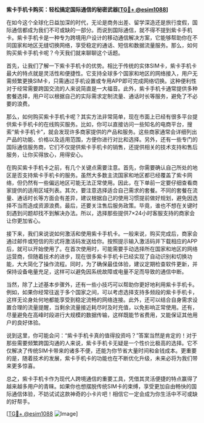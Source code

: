 **紫卡手机卡购买：轻松搞定国际通信的秘密武器[[TG💪+ @esim1088](https://t.me/s/esim1088)]**

在如今这个全球化日益加深的时代，无论是商务出差、留学深造还是旅行度假，国际通信都成为我们不可或缺的一部分。而说到国际通信，就不得不提到紫卡手机卡。紫卡手机卡是一种专为跨境用户设计的移动通信解决方案，它能够帮助你在不同国家和地区无缝切换网络，享受稳定的通话、短信和数据流量服务。那么，如何购买紫卡手机卡呢？今天我们就来聊聊这个话题。

首先，让我们了解一下紫卡手机卡的优势。相比于传统的实体SIM卡，紫卡手机卡最大的特点就是灵活性和便捷性。它支持全球多个国家和地区的网络接入，用户无需频繁更换SIM卡，只需通过手机设置或专用APP即可完成网络切换。这种便利性对于经常需要跨国交流的人来说简直是一大福音。此外，紫卡手机卡通常提供多种套餐选择，用户可以根据自己的实际需求定制流量、通话时长等服务，避免了不必要的浪费。

那么，如何购买紫卡手机卡呢？其实方法非常简单，现在市面上已经有很多平台提供紫卡手机卡的在线购买服务。比如，你可以直接访问一些知名的电商平台，搜索“紫卡手机卡”，就会发现许多商家提供的产品和服务。这些商家通常会详细列出产品的功能、价格以及适用范围，方便你进行对比和选择。另外，还有一些专门的国际通信服务商，它们不仅提供紫卡手机卡的销售，还提供相关的技术支持和售后服务，让你买得放心，用得安心。

在购买紫卡手机卡之前，有几个关键点需要注意。首先，你需要确认自己所处的地区是否支持紫卡手机卡的服务。虽然大多数主流国家和地区都已经覆盖了紫卡网络，但仍然有一些偏远地区可能无法正常使用。因此，在下单前一定要仔细查看商家提供的适用区域列表。其次，要注意选择适合自己需求的套餐。不同的套餐在流量、通话时长等方面会有差异，建议根据自己的使用习惯提前做好规划，避免因选择不当而造成资源浪费。最后，还要关注售后服务政策。毕竟，谁也不想在关键时刻遇到问题却找不到解决办法。所以，选择那些提供7×24小时客服支持的商家会让你更加省心。

接下来，我们来说说如何激活和使用紫卡手机卡。一般来说，购买完成后，商家会通过邮件或短信的形式将激活码发送给你。按照提示输入激活码并下载相应的APP后，就可以开始使用了。在首次使用时，可能需要手动选择所在国家和地区的网络运营商，但随着技术的进步，现在很多紫卡手机卡已经实现了自动识别和切换功能，大大简化了操作流程。同时，为了确保最佳体验，建议定期检查软件更新，并保持设备电量充足，这样可以避免因系统故障或电量不足而导致的通信中断。

当然，除了上述基本步骤外，还有一些小技巧可以帮助你更好地利用紫卡手机卡。例如，如果你经常往返于多个国家之间，可以考虑选择支持多频段的紫卡手机卡，这样无论身处何地都能享受到稳定流畅的网络连接。此外，还可以结合自身需求设置合理的流量提醒，当剩余流量接近耗尽时及时充值，以免影响正常使用。还有，尽量避免在高峰时段进行大规模的数据传输，这样既能节省费用，又能保证其他用户的良好体验。

说到这里，你可能会问：“紫卡手机卡真的值得投资吗？”答案当然是肯定的！对于那些需要频繁跨国沟通的人来说，紫卡手机卡无疑是一个性价比极高的选择。它不仅解决了传统SIM卡带来的诸多不便，还能为你节省大量时间和金钱成本。更重要的是，随着技术的发展，紫卡手机卡的功能也在不断优化升级，未来必将为我们带来更多惊喜。

总之，紫卡手机卡作为现代人跨境通信的重要工具，凭借其灵活便捷的特点赢得了越来越多用户的青睐。如果你也想摆脱传统SIM卡的束缚，享受更加自由畅快的国际通信体验，不妨试试这款神奇的小卡片吧！相信它一定会成为你生活中不可或缺的好帮手。

[[TG💪+ @esim1088](https://t.me/s/esim1088) ![Image](https://i.postimg.cc/4NQfJmqS/Snipaste-2025-05-13-00-14-12.png)]